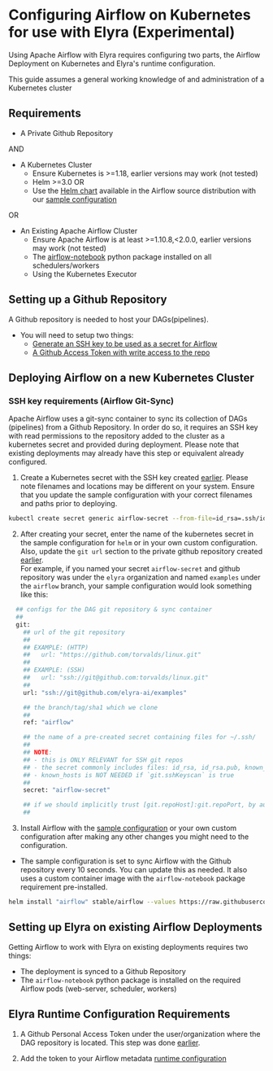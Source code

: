<!--
{% comment %}
Copyright 2018-2021 Elyra Authors

Licensed under the Apache License, Version 2.0 (the "License");
you may not use this file except in compliance with the License.
You may obtain a copy of the License at

http://www.apache.org/licenses/LICENSE-2.0

Unless required by applicable law or agreed to in writing, software
distributed under the License is distributed on an "AS IS" BASIS,
WITHOUT WARRANTIES OR CONDITIONS OF ANY KIND, either express or implied.
See the License for the specific language governing permissions and
limitations under the License.
{% endcomment %}
-->


# Configuring Airflow on Kubernetes for use with Elyra (Experimental)

Using Apache Airflow with Elyra requires configuring two parts,
the Airflow Deployment on Kubernetes and Elyra's runtime configuration.  
  
This guide assumes a general working knowledge of and administration of a Kubernetes cluster
## Requirements
  
- A Private Github Repository  
    
AND  
  
- A Kubernetes Cluster 
    - Ensure Kubernetes is >=1.18, earlier versions may work (not tested)
    - Helm >=3.0
      OR
    - Use the [Helm chart](https://github.com/airflow-helm/charts/tree/main/charts/airflow) available in the Airflow source distribution with our [sample configuration](../../../etc/kubernetes/airflow/helm/values.yaml)  
    
OR  
  
- An Existing Apache Airflow Cluster 
    - Ensure Apache Airflow is at least >=1.10.8,<2.0.0, earlier versions may work (not tested)
    - The [airflow-notebook](https://pypi.org/project/airflow-notebook/) python package installed on all schedulers/workers  
    - Using the Kubernetes Executor  
    
## Setting up a Github Repository
A Github repository is needed to host your DAGs(pipelines).  
  
- You will need to setup two things:
    - [Generate an SSH key to be used as a secret for Airflow](https://docs.github.com/en/github/authenticating-to-github/adding-a-new-ssh-key-to-your-github-account)
    - [A Github Access Token with write access to the repo](https://docs.github.com/en/github/authenticating-to-github/creating-a-personal-access-token)
    
## Deploying Airflow on a new Kubernetes Cluster
  
### SSH key requirements (Airflow Git-Sync)
Apache Airflow uses a git-sync container to sync its collection of DAGs (pipelines) from a Github Repository. In order do so, 
it requires an SSH key with read permissions to the repository added to the cluster as a kubernetes secret and provided during deployment.
Please note that existing deployments may already have this step or equivalent already configured.  
  
1. Create a Kubernetes secret with the SSH key created [earlier](#setting-up-a-github-repository). Please note filenames and locations may be different on your system. 
Ensure that you update the sample configuration with your correct filenames and paths prior to deploying.  
     
```bash
kubectl create secret generic airflow-secret --from-file=id_rsa=.ssh/id_rsa --from-file=known_hosts=.ssh/known_hosts --from-file=id_rsa.pub=.ssh/id_rsa.pub -n airflow
```  
  
2. After creating your secret, enter the name of the kubernetes secret in the sample configuration for `helm` or in your own custom configuration.
Also, update the `git url` section to the private github repository created [earlier](#setting-up-a-github-repository).  
For example, if you named your secret `airflow-secret` and github repository was under the `elyra` organization and named `examples` under the 
`airflow` branch, your sample configuration would look something like this:  
```bash
  ## configs for the DAG git repository & sync container
  ##
  git:
    ## url of the git repository
    ##
    ## EXAMPLE: (HTTP)
    ##   url: "https://github.com/torvalds/linux.git"
    ##
    ## EXAMPLE: (SSH)
    ##   url: "ssh://git@github.com:torvalds/linux.git"
    ##
    url: "ssh://git@github.com/elyra-ai/examples"

    ## the branch/tag/sha1 which we clone
    ##
    ref: "airflow"

    ## the name of a pre-created secret containing files for ~/.ssh/
    ##
    ## NOTE:
    ## - this is ONLY RELEVANT for SSH git repos
    ## - the secret commonly includes files: id_rsa, id_rsa.pub, known_hosts
    ## - known_hosts is NOT NEEDED if `git.sshKeyscan` is true
    ##
    secret: "airflow-secret"

    ## if we should implicitly trust [git.repoHost]:git.repoPort, by auto creating a ~/.ssh/known_hosts
    ##
```
  
3. Install Airflow with the [sample configuration](https://raw.githubusercontent.com/elyra-ai/elyra/master/etc/kubernetes/airflow/helm/values.yaml) or your own custom configuration 
after making any other changes you might need to the configuration.  
  
- The sample configuration is set to sync Airflow with the Github repository every 10 seconds. You can update this
as needed. It also uses a custom container image with the `airflow-notebook` package requirement pre-installed.  
  
```bash
helm install "airflow" stable/airflow --values https://raw.githubusercontent.com/elyra-ai/elyra/master/etc/kubernetes/airflow/helm/values.yaml
```
  
## Setting up Elyra on existing Airflow Deployments
  
Getting Airflow to work with Elyra on existing deployments requires two things:  
  
- The deployment is synced to a Github Repository  
- The `airflow-notebook` python package is installed on the required Airflow pods (web-server, scheduler, workers)  
  
## Elyra Runtime Configuration Requirements
  
1. A Github Personal Access Token under the user/organization where the DAG repository is located. This step was done [earlier](#setting-up-a-github-repository).  
  
2. Add the token to your Airflow metadata [runtime configuration](https://elyra.readthedocs.io/en/latest/user_guide/runtime-conf.html)   
